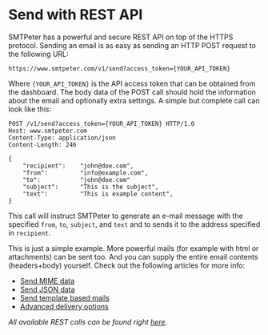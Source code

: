 # Send with REST API

SMTPeter has a powerful and secure REST API on top of the HTTPS protocol.
Sending an email is as easy as sending an HTTP POST request to the 
following URL:

`https://www.smtpeter.com/v1/send?access_token={YOUR_API_TOKEN}`

Where `{YOUR_API_TOKEN}` is the API access token that can be obtained from the dashboard.
The body data of the POST call should hold the information about the email and 
optionally extra settings. A simple but complete call can look like this:

```text
POST /v1/send?access_token={YOUR_API_TOKEN} HTTP/1.0
Host: www.smtpeter.com
Content-Type: application/json
Content-Length: 246

{
    "recipient":    "john@doe.com",
    "from":         "info@example.com",
    "to":           "john@doe.com"
    "subject":      "This is the subject",
    "text":         "This is example content",
}
```
This call will instruct SMTPeter to generate an e-mail message with the 
specified `from`, `to`, `subject`, and `text` and to sends it to the 
address specified in `recipient`. 

This is just a simple example. More powerful mails (for example with html 
or attachments) can be sent too. And you can supply the entire email
contents (headers+body) yourself. Check out the following articles for
more info:

* [Send MIME data](rest-mime)
* [Send JSON data](rest-send-json)
* [Send template based mails](rest-send-templates)
* [Advanced delivery options](rest-send-advanced)

*All available REST calls can be found right [here](./all-rest-calls).*
